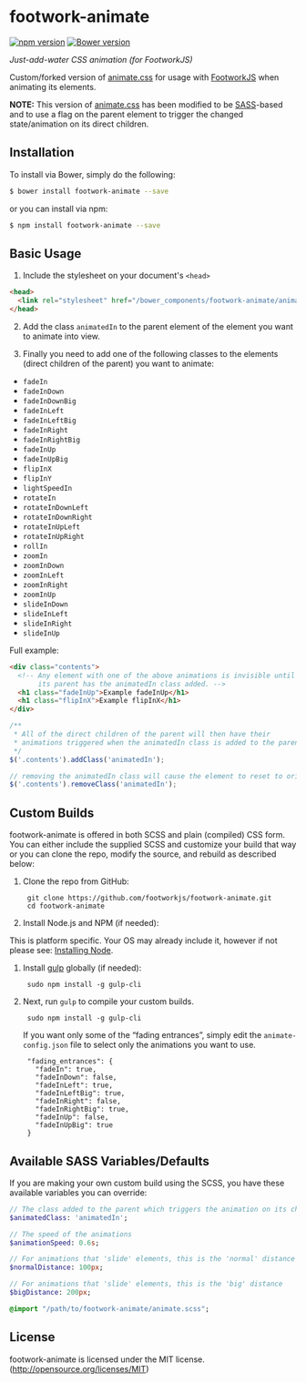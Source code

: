 # footwork-animate

[![npm version](https://badge.fury.io/js/footwork-animate.png)](https://badge.fury.io/js/footwork-animate) [![Bower version](https://badge.fury.io/bo/footwork-animate.png)](https://badge.fury.io/bo/footwork-animate)

*Just-add-water CSS animation (for FootworkJS)*

Custom/forked version of [animate.css](https://github.com/daneden/animate.css) for usage with [FootworkJS](https://github.com/footworkjs/footwork) when animating its elements.

**NOTE:** This version of [animate.css](https://github.com/daneden/animate.css) has been modified to be [SASS](http://sass-lang.com/)-based and to use a flag on the parent element to trigger the changed state/animation on its direct children.

## Installation

To install via Bower, simply do the following:

```bash
$ bower install footwork-animate --save
```
or you can install via npm:

```bash
$ npm install footwork-animate --save
```

## Basic Usage

1. Include the stylesheet on your document's `<head>`

  ```html
  <head>
    <link rel="stylesheet" href="/bower_components/footwork-animate/animate.min.css">
  </head>
  ```

2. Add the class `animatedIn` to the parent element of the element you want to animate into view.

3. Finally you need to add one of the following classes to the elements (direct children of the parent) you want to animate:

  * `fadeIn`
  * `fadeInDown`
  * `fadeInDownBig`
  * `fadeInLeft`
  * `fadeInLeftBig`
  * `fadeInRight`
  * `fadeInRightBig`
  * `fadeInUp`
  * `fadeInUpBig`
  * `flipInX`
  * `flipInY`
  * `lightSpeedIn`
  * `rotateIn`
  * `rotateInDownLeft`
  * `rotateInDownRight`
  * `rotateInUpLeft`
  * `rotateInUpRight`
  * `rollIn`
  * `zoomIn`
  * `zoomInDown`
  * `zoomInLeft`
  * `zoomInRight`
  * `zoomInUp`
  * `slideInDown`
  * `slideInLeft`
  * `slideInRight`
  * `slideInUp`

Full example:
```html
<div class="contents">
  <!-- Any element with one of the above animations is invisible until
       its parent has the animatedIn class added. -->
  <h1 class="fadeInUp">Example fadeInUp</h1>
  <h1 class="flipInX">Example flipInX</h1>
</div>
```

```javascript
/**
 * All of the direct children of the parent will then have their
 * animations triggered when the animatedIn class is added to the parent.
 */
$('.contents').addClass('animatedIn');

// removing the animatedIn class will cause the element to reset to original starting, invisible state
$('.contents').removeClass('animatedIn');
```

## Custom Builds

footwork-animate is offered in both SCSS and plain (compiled) CSS form. You can either include the supplied SCSS and customize your build that way or you can clone the repo, modify the source, and rebuild as described below:

1. Clone the repo from GitHub:

        git clone https://github.com/footworkjs/footwork-animate.git
        cd footwork-animate

1. Install Node.js and NPM (if needed):

  This is platform specific. Your OS may already include it, however if not please see: [Installing Node](https://docs.npmjs.com/getting-started/installing-node).

1. Install [gulp](http://gulpjs.com/) globally (if needed):

        sudo npm install -g gulp-cli

1. Next, run `gulp` to compile your custom builds.

        sudo npm install -g gulp-cli

    If you want only some of the “fading entrances”, simply edit the `animate-config.json` file to select only the animations you want to use.

        "fading_entrances": {
          "fadeIn": true,
          "fadeInDown": false,
          "fadeInLeft": true,
          "fadeInLeftBig": true,
          "fadeInRight": false,
          "fadeInRightBig": true,
          "fadeInUp": false,
          "fadeInUpBig": true
        }

## Available SASS Variables/Defaults

If you are making your own custom build using the SCSS, you have these available variables you can override:

```SASS
// The class added to the parent which triggers the animation on its children
$animatedClass: 'animatedIn';

// The speed of the animations
$animationSpeed: 0.6s;

// For animations that 'slide' elements, this is the 'normal' distance
$normalDistance: 100px;

// For animations that 'slide' elements, this is the 'big' distance
$bigDistance: 200px;

@import "/path/to/footwork-animate/animate.scss";
```

## License
footwork-animate is licensed under the MIT license. (http://opensource.org/licenses/MIT)
